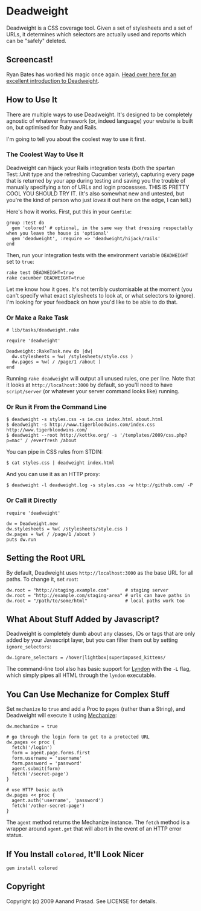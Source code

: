 Deadweight
==========

Deadweight is a CSS coverage tool. Given a set of stylesheets and a set of URLs, it determines which selectors are actually used and reports which can be "safely" deleted.

Screencast!
-----------

Ryan Bates has worked his magic once again. [Head over here for an excellent introduction to Deadweight](http://railscasts.com/episodes/180-finding-unused-css).

How to Use It
-------------

There are multiple ways to use Deadweight. It's designed to be completely agnostic of whatever framework (or, indeed language) your website is built on, but optimised for Ruby and Rails.

I'm going to tell you about the coolest way to use it first.

### The Coolest Way to Use It ###

Deadweight can hijack your Rails integration tests (both the spartan Test::Unit type and the refreshing Cucumber variety), capturing every page that is returned by your app during testing and saving you the trouble of manually specifying a ton of URLs and login processses. THIS IS PRETTY COOL YOU SHOULD TRY IT. (It's also somewhat new and untested, but you're the kind of person who just _loves_ it out here on the edge, I can tell.)

Here's how it works. First, put this in your `Gemfile`:

    group :test do
      gem 'colored' # optional, in the same way that dressing respectably when you leave the house is 'optional'
      gem 'deadweight', :require => 'deadweight/hijack/rails'
    end

Then, run your integration tests with the environment variable `DEADWEIGHT` set to `true`:

    rake test DEADWEIGHT=true
    rake cucumber DEADWEIGHT=true

Let me know how it goes. It's not terribly customisable at the moment (you can't specify what exact stylesheets to look at, or what selectors to ignore). I'm looking for your feedback on how you'd like to be able to do that.

### Or Make a Rake Task ###

    # lib/tasks/deadweight.rake
  
    require 'deadweight'
  
    Deadweight::RakeTask.new do |dw|
      dw.stylesheets = %w( /stylesheets/style.css )
      dw.pages = %w( / /page/1 /about )
    end

Running `rake deadweight` will output all unused rules, one per line. Note that it looks at `http://localhost:3000` by default, so you'll need to have `script/server` (or whatever your server command looks like) running.

### Or Run it From the Command Line ###

    $ deadweight -s styles.css -s ie.css index.html about.html
    $ deadweight -s http://www.tigerbloodwins.com/index.css http://www.tigerbloodwins.com/
    $ deadweight --root http://kottke.org/ -s '/templates/2009/css.php?p=mac' / /everfresh /about

You can pipe in CSS rules from STDIN:

    $ cat styles.css | deadweight index.html

And you can use it as an HTTP proxy:

    $ deadweight -l deadweight.log -s styles.css -w http://github.com/ -P

### Or Call it Directly ###

    require 'deadweight'
  
    dw = Deadweight.new
    dw.stylesheets = %w( /stylesheets/style.css )
    dw.pages = %w( / /page/1 /about )
    puts dw.run

Setting the Root URL
--------------------

By default, Deadweight uses `http://localhost:3000` as the base URL for all paths. To change it, set `root`:

    dw.root = "http://staging.example.com"      # staging server
    dw.root = "http://example.com/staging-area" # urls can have paths in
    dw.root = "/path/to/some/html"              # local paths work too

What About Stuff Added by Javascript?
-------------------------------------

Deadweight is completely dumb about any classes, IDs or tags that are only added by your Javascript layer, but you can filter them out by setting `ignore_selectors`:

    dw.ignore_selectors = /hover|lightbox|superimposed_kittens/

The command-line tool also has basic support for [Lyndon](http://github.com/defunkt/lyndon) with the `-L` flag, which simply pipes all HTML through the `lyndon` executable.

You Can Use Mechanize for Complex Stuff
---------------------------------------

Set `mechanize` to `true` and add a Proc to `pages` (rather than a String), and Deadweight will execute it using [Mechanize](http://mechanize.rubyforge.org/mechanize):

    dw.mechanize = true

    # go through the login form to get to a protected URL
    dw.pages << proc {
      fetch('/login')
      form = agent.page.forms.first
      form.username = 'username'
      form.password = 'password'
      agent.submit(form)
      fetch('/secret-page')
    }

    # use HTTP basic auth
    dw.pages << proc {
      agent.auth('username', 'password')
      fetch('/other-secret-page')
    }

The `agent` method returns the Mechanize instance. The `fetch` method is a wrapper around `agent.get` that will abort in the event of an HTTP error status.

If You Install `colored`, It'll Look Nicer
-------------------------------------------------

    gem install colored

Copyright
---------

Copyright (c) 2009 Aanand Prasad. See LICENSE for details.
